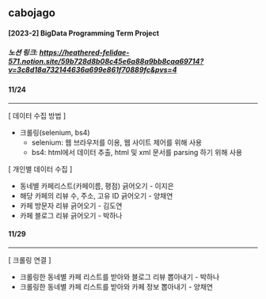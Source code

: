 ## cabojago
#### [2023-2] BigData Programming Term Project

##### 노션 링크: https://heathered-felidae-571.notion.site/59b728d8b08c45e6a88a9bb8caa69714?v=3c8d18a732144636a699e861f70889fc&pvs=4

#### 11/24 
---
[ 데이터 수집 방법 ]
- 크롤링(selenium, bs4)
    - selenium: 웹 브라우저를 이용, 웹 사이트 제어를 위해 사용
    - bs4: html에서 데이터 추출, html 및 xml 문서를 parsing 하기 위해 사용
    
[ 개인별 데이터 수집 ]
- 동네별 카페리스트(카페이름, 평점) 긁어오기 - 이지은
- 해당 카페의 리뷰 수, 주소, 고유 ID 긁어오기 - 양채연
- 카페 방문자 리뷰 긁어오기 - 김도연
- 카페 블로그 리뷰 긁어오기 - 박하나

#### 11/29
---
[ 크롤링 연결 ]
- 크롤링한 동네별 카페 리스트를 받아와 블로그 리뷰 뽑아내기 - 박하나
- 크롤링한 동네별 카페 리스트를 받아와 카페 정보 뽑아내기 - 양채연
